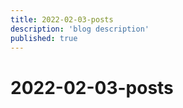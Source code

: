 ```yaml
---
title: 2022-02-03-posts
description: 'blog description'
published: true
---
```


# 2022-02-03-posts
